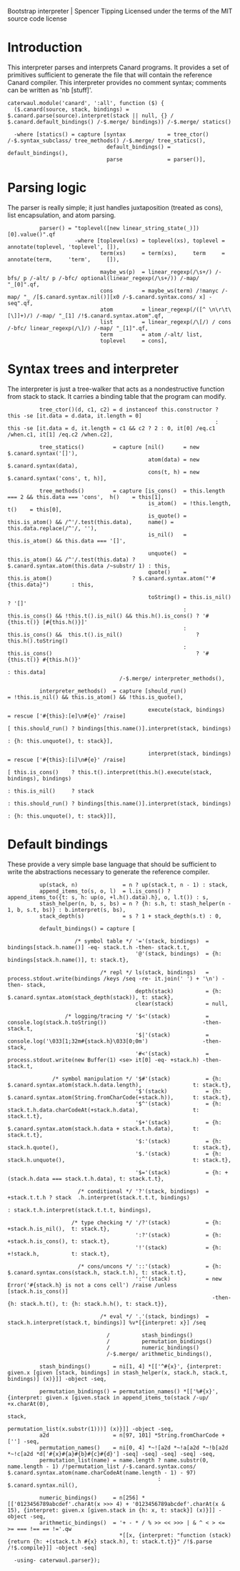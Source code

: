 Bootstrap interpreter | Spencer Tipping
Licensed under the terms of the MIT source code license

# Introduction

This interpreter parses and interprets Canard programs. It provides a set of primitives sufficient to generate the file that will contain the reference Canard compiler. This interpreter
provides no comment syntax; comments can be written as 'nb [stuff]'.

    caterwaul.module('canard', ':all', function ($) {
      ($.canard(source, stack, bindings) = $.canard.parse(source).interpret(stack || null, {} / $.canard.default_bindings() /-$.merge/ bindings)) /-$.merge/ statics()

      -where [statics() = capture [syntax             = tree_ctor() /-$.syntax_subclass/ tree_methods() /-$.merge/ tree_statics(),
                                   default_bindings() = default_bindings(),
                                   parse              = parser()],

# Parsing logic

The parser is really simple; it just handles juxtaposition (treated as cons), list encapsulation, and atom parsing.

              parser() = "toplevel([new linear_string_state(_)])[0].value()".qf
                         -where [toplevel(xs) = toplevel(xs), toplevel = annotate(toplevel, 'toplevel', []),
                                 term(xs)     = term(xs),     term     = annotate(term,     'term',     []),

                                 maybe_ws(p)  = linear_regexp(/\s+/) /-bfs/ p /-alt/ p /-bfc/ optional(linear_regexp(/\s+/)) /-map/ "_[0]".qf,
                                 cons         = maybe_ws(term) /!manyc /-map/ "_ /[$.canard.syntax.nil()][x0 /-$.canard.syntax.cons/ x] -seq".qf,
                                 atom         = linear_regexp(/([^ \n\r\t\[\]]+)/) /-map/ "_[1] /!$.canard.syntax.atom".qf,
                                 list         = linear_regexp(/\[/) / cons /-bfc/ linear_regexp(/\]/) /-map/ "_[1]".qf,
                                 term         = atom /-alt/ list,
                                 toplevel     = cons],

# Syntax trees and interpreter

The interpreter is just a tree-walker that acts as a nondestructive function from stack to stack. It carries a binding table that the program can modify.

              tree_ctor()(d, c1, c2) = d instanceof this.constructor ? this -se [it.data = d.data, it.length = 0]
                                                                     : this -se [it.data = d, it.length = c1 && c2 ? 2 : 0, it[0] /eq.c1 /when.c1, it[1] /eq.c2 /when.c2],

              tree_statics()         = capture [nil()      = new $.canard.syntax('[]'),
                                                atom(data) = new $.canard.syntax(data),
                                                cons(t, h) = new $.canard.syntax('cons', t, h)],

              tree_methods()         = capture [is_cons()  = this.length === 2 && this.data === 'cons',  h()    = this[1],
                                                is_atom()  = !this.length,                               t()    = this[0],
                                                is_quote() = this.is_atom() && /^'/.test(this.data),     name() = this.data.replace(/^'/, ''),
                                                is_nil()   = this.is_atom() && this.data === '[]',

                                                unquote()  = this.is_atom() && /^'/.test(this.data) ? $.canard.syntax.atom(this.data /~substr/ 1) : this,
                                                quote()    = this.is_atom()                         ? $.canard.syntax.atom("'#{this.data}")       : this,

                                                toString() = this.is_nil()                                              ? '[]'
                                                           : this.is_cons() && !this.t().is_nil() && this.h().is_cons() ? '#{this.t()} [#{this.h()}]'
                                                           : this.is_cons() &&  this.t().is_nil()                       ? this.h().toString()
                                                           : this.is_cons()                                             ? '#{this.t()} #{this.h()}'
                                                                                                                        : this.data]
                                       /-$.merge/ interpreter_methods(),

              interpreter_methods()  = capture [should_run()               = !this.is_nil() && this.is_atom() && !this.is_quote(),

                                                execute(stack, bindings)   = rescue ['#{this}:[e]\n#{e}' /raise]
                                                                           [ this.should_run() ? bindings[this.name()].interpret(stack, bindings)
                                                                                               : {h: this.unquote(), t: stack}],

                                                interpret(stack, bindings) = rescue ['#{this}:[i]\n#{e}' /raise]
                                                                           [ this.is_cons()    ? this.t().interpret(this.h().execute(stack, bindings), bindings)
                                                                           : this.is_nil()     ? stack
                                                                           : this.should_run() ? bindings[this.name()].interpret(stack, bindings)
                                                                                               : {h: this.unquote(), t: stack}]],

# Default bindings

These provide a very simple base language that should be sufficient to write the abstractions necessary to generate the reference compiler.

              up(stack, n)              = n ? up(stack.t, n - 1) : stack,
              append_items_to(s, o, l)  = l.is_cons() ? append_items_to({t: s, h: up(o, +l.h().data).h}, o, l.t()) : s,
              stash_helper(n, b, s, bs) = n ? {h: s.h, t: stash_helper(n - 1, b, s.t, bs)} : b.interpret(s, bs),
              stack_depth(s)            = s ? 1 + stack_depth(s.t) : 0,

              default_bindings() = capture [

                         /* symbol table */ '='(stack, bindings)  = bindings[stack.h.name()] -eq- stack.t.h -then- stack.t.t,
                                            '@'(stack, bindings)  = {h: bindings[stack.h.name()], t: stack.t},

                                 /* repl */ ls(stack, bindings)   = process.stdout.write(bindings /keys /seq -re- it.join(' ') + '\n') -then- stack,
                                            depth(stack)          = {h: $.canard.syntax.atom(stack_depth(stack)), t: stack},
                                            clear(stack)          = null,

                      /* logging/tracing */ '$<'(stack)           = console.log(stack.h.toString())                              -then- stack.t,
                                            '$|'(stack)           = console.log('\033[1;32m#{stack.h}\033[0;0m')                 -then- stack,
                                            '#<'(stack)           = process.stdout.write(new Buffer(1) <se> it[0] -eq- +stack.h) -then- stack.t,

                  /* symbol manipulation */ '$#'(stack)           = {h: $.canard.syntax.atom(stack.h.data.length),                t: stack.t},
                                            '$'(stack)            = {h: $.canard.syntax.atom(String.fromCharCode(+stack.h)),      t: stack.t},
                                            '$^'(stack)           = {h: stack.t.h.data.charCodeAt(+stack.h.data),                 t: stack.t.t},
                                            '$+'(stack)           = {h: $.canard.syntax.atom(stack.h.data + stack.t.h.data),      t: stack.t.t},
                                            '$:'(stack)           = {h: stack.h.quote(),                                          t: stack.t},
                                            '$.'(stack)           = {h: stack.h.unquote(),                                        t: stack.t},

                                            '$='(stack)           = {h: +(stack.h.data === stack.t.h.data), t: stack.t.t},

                          /* conditional */ '?'(stack, bindings)  = +stack.t.t.h ? stack  .h.interpret(stack.t.t.t, bindings)
                                                                                 : stack.t.h.interpret(stack.t.t.t, bindings),

                        /* type checking */ '/?'(stack)           = {h: +stack.h.is_nil(),  t: stack.t},
                                            ':?'(stack)           = {h: +stack.h.is_cons(), t: stack.t},
                                            '!'(stack)            = {h: +!stack.h,          t: stack.t},

                          /* cons/uncons */ '::'(stack)           = {h: $.canard.syntax.cons(stack.h, stack.t.h), t: stack.t.t},
                                            ':^'(stack)           = new Error('#{stack.h} is not a cons cell') /raise /unless [stack.h.is_cons()]
                                                                    -then- {h: stack.h.t(), t: {h: stack.h.h(), t: stack.t}},

                                 /* eval */ '.'(stack, bindings)  = stack.h.interpret(stack.t, bindings)] %v*[{interpret: x}] /seq

                                   /          stash_bindings()
                                   /          permutation_bindings()
                                   /          numeric_bindings()
                                   /-$.merge/ arithmetic_bindings(),

              stash_bindings()       = ni[1, 4] *[['^#{x}', {interpret: given.x [given [stack, bindings] in stash_helper(x, stack.h, stack.t, bindings)] (x)}]] -object -seq,

              permutation_bindings() = permutation_names() *[['%#{x}', {interpret: given.x [given.stack in append_items_to(stack /-up/ +x.charAt(0),
                                                                                                                           stack,
                                                                                                                           permutation_list(x.substr(1)))] (x)}]] -object -seq,
              a2d                    = n[97, 101] *String.fromCharCode + [''] -seq,
              permutation_names()    = ni[0, 4] *~![a2d *~!a[a2d *~!b[a2d *~!c[a2d *d['#{x}#{a}#{b}#{c}#{d}'] -seq] -seq] -seq] -seq] -seq,
              permutation_list(name) = name.length ? name.substr(0, name.length - 1) /!permutation_list /-$.canard.syntax.cons/ $.canard.syntax.atom(name.charCodeAt(name.length - 1) - 97)
                                                   : $.canard.syntax.nil(),

              numeric_bindings()     = n[256] *[['0123456789abcdef'.charAt(x >>> 4) + '0123456789abcdef'.charAt(x & 15), {interpret: given.x [given.stack in {h: x, t: stack}] (x)}]] -object -seq,
              arithmetic_bindings()  = '+ - * / % >> << >>> | & ^ < > <= >= === !== == !='.qw
                                       *[[x, {interpret: "function (stack) {return {h: +(stack.t.h #{x} stack.h), t: stack.t.t}}" /!$.parse /!$.compile}]] -object -seq]

      -using- caterwaul.parser});